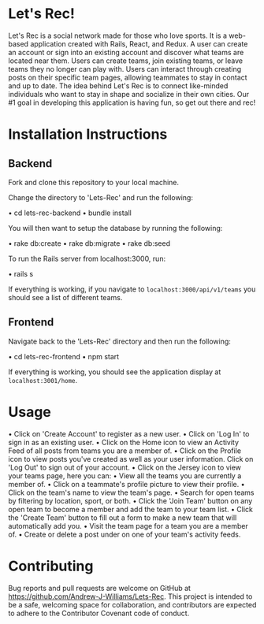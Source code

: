 # Let's Rec!
Let's Rec is a social network made for those who love sports. It is a web-based application created with Rails, React, and Redux. A user can create an account or sign into an existing account and discover what teams are located near them. Users can create teams, join existing teams, or leave teams they no longer can play with. Users can interact through creating posts on their specific team pages, allowing teammates to stay in contact and up to date. The idea behind Let's Rec is to connect like-minded individuals who want to stay in shape and socialize in their own cities. Our #1 goal in developing this application is having fun, so get out there and rec!

# Installation Instructions

## Backend

Fork and clone this repository to your local machine.

Change the directory to 'Lets-Rec' and run the following:

  • cd lets-rec-backend
  • bundle install
  
You will then want to setup the database by running the following:

  • rake db:create
  • rake db:migrate
  • rake db:seed
  
To run the Rails server from localhost:3000, run:

  • rails s
  
If everything is working, if you navigate to `localhost:3000/api/v1/teams` you should see a list of different teams. 

## Frontend

Navigate back to the 'Lets-Rec' directory and then run the following:

  • cd lets-rec-frontend
  • npm start
  
If everything is working, you should see the application display at `localhost:3001/home`.

# Usage

  • Click on 'Create Account' to register as a new user.
  • Click on 'Log In' to sign in as an existing user.
  • Click on the Home icon to view an Activity Feed of all posts from teams you are a member of.
  • Click on the Profile icon to view posts you've created as well as your user information. Click on 'Log Out' to sign out of your account.
  • Click on the Jersey icon to view your teams page, here you can:
    • View all the teams you are currently a member of.
    • Click on a teammate's profile picture to view their profile.
    • Click on the team's name to view the team's page.
    • Search for open teams by filtering by location, sport, or both.
    • Click the 'Join Team' button on any open team to become a member and add the team to your team list.
    • Click the 'Create Team' button to fill out a form to make a new team that will automatically add you.
  • Visit the team page for a team you are a member of. 
  • Create or delete a post under on one of your team's activity feeds.
  
# Contributing

Bug reports and pull requests are welcome on GitHub at https://github.com/Andrew-J-Williams/Lets-Rec. This project is intended to be a safe, welcoming space for collaboration, and contributors are expected to adhere to the Contributor Covenant code of conduct.
